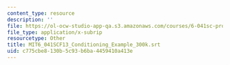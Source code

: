 ```yaml
---
content_type: resource
description: ''
file: https://ol-ocw-studio-app-qa.s3.amazonaws.com/courses/6-041sc-probabilistic-systems-analysis-and-applied-probability-fall-2013/c775cbe8130b5c93b6ba4459410a413e_MIT6_041SCF13_Conditioning_Example_300k.vtt
file_type: application/x-subrip
resourcetype: Other
title: MIT6_041SCF13_Conditioning_Example_300k.srt
uid: c775cbe8-130b-5c93-b6ba-4459410a413e
---
```

